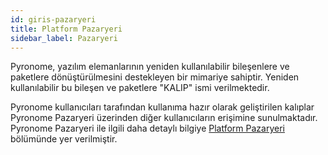 ```yaml
---
id: giris-pazaryeri
title: Platform Pazaryeri
sidebar_label: Pazaryeri
---
```


<a id="aHeaderMenuAnchor" data-header-menu="Docs"></a>

Pyronome, yazılım elemanlarının yeniden kullanılabilir bileşenlere ve paketlere dönüştürülmesini destekleyen bir mimariye sahiptir. Yeniden kullanılabilir bu bileşen ve paketlere "KALIP" ismi verilmektedir.

Pyronome kullanıcıları tarafından kullanıma hazır olarak geliştirilen kalıplar Pyronome Pazaryeri üzerinden diğer kullanıcıların erişimine sunulmaktadır. Pyronome Pazaryeri ile ilgili daha detaylı bilgiye [Platform Pazaryeri](../platform-pazaryeri) bölümünde yer verilmiştir.